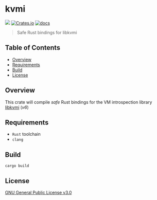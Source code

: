 # kvmi

![](https://github.com/Wenzel/kvmi/workflows/Build/badge.svg)
[![Crates.io](https://img.shields.io/crates/v/kvmi.svg)](https://crates.io/crates/kvmi)
[![docs](https://docs.rs/kvmi/badge.svg)](https://docs.rs/kvmi)

> Safe Rust bindings for libkvmi

## Table of Contents

- [Overview](#overview)
- [Requirements](#requirements)
- [Build](#build)
- [License](#license)

## Overview

This crate will compile _safe_ Rust bindings for the VM introspection library [libkvmi](https://github.com/bitdefender/libkvmi) (_v6_)

## Requirements

- `Rust` toolchain
- `clang`

## Build

~~~
cargo build
~~~

## License

[GNU General Public License v3.0](https://www.gnu.org/licenses/gpl-3.0.txt)

